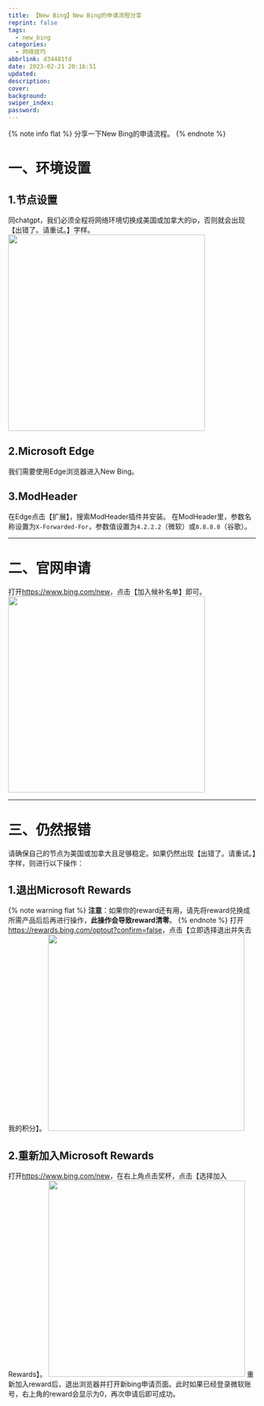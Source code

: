 ```yaml
---
title: 【New Bing】New Bing的申请流程分享
reprint: false
tags:
  - new_bing
categories:
  - 网络技巧
abbrlink: d34481fd
date: 2023-02-21 20:16:51
updated:
description:
cover:
background:
swiper_index:
password:
---
```

{% note info flat %}
分享一下New Bing的申请流程。
{% endnote %}

# 一、环境设置
## 1.节点设置
同chatgpt，我们必须全程将网络环境切换成美国或加拿大的ip，否则就会出现【出错了。请重试。】字样。
<img src="https://figure.pages.dev/post/post10/微信截图_20230220135311.png" width="400">

## 2.Microsoft Edge
我们需要使用Edge浏览器进入New Bing。

## 3.ModHeader
在Edge点击【扩展】，搜索ModHeader插件并安装。
在ModHeader里，参数名称设置为`X-Forwarded-For`，参数值设置为`4.2.2.2`（微软）或`8.8.8.8`（谷歌）。

---

# 二、官网申请
打开<https://www.bing.com/new>，点击【加入候补名单】即可。
<img src="https://figure.pages.dev/post/post10/微信截图_20230220135545.png" width="400">

---

# 三、仍然报错
请确保自己的节点为美国或加拿大且足够稳定。如果仍然出现【出错了。请重试。】字样，则进行以下操作：

## 1.退出Microsoft Rewards
{% note warning flat %}
**注意**：如果你的reward还有用，请先将reward兑换成所需产品后后再进行操作，**此操作会导致reward清零**。
{% endnote %}
打开<https://rewards.bing.com/optout?confirm=false>，点击【立即选择退出并失去我的积分】。
<img src="https://figure.pages.dev/post/post10/微信截图_20230220135417.png" width="400">

## 2.重新加入Microsoft Rewards
打开<https://www.bing.com/new>，在右上角点击奖杯，点击【选择加入Rewards】。
<img src="https://figure.pages.dev/post/post10/微信截图_20230220135458.png" width="400">
重新加入reward后，退出浏览器并打开新bing申请页面。此时如果已经登录微软账号，右上角的reward会显示为0，再次申请后即可成功。
